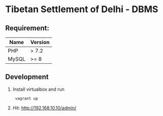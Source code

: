 # Tibetan Settlement of Delhi - DBMS


## Requirement:

|  Name | Version |
| ------------- | ------------- |
| PHP  | > 7.2   |
| MySQL | >= 8  |

## Development 

1. Install virtualbox and run 

        vagrant up 

2. Hit: http://192.168.10.10/admin/
